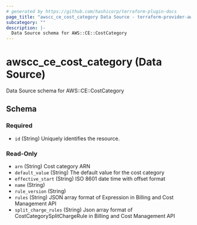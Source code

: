```yaml
---
# generated by https://github.com/hashicorp/terraform-plugin-docs
page_title: "awscc_ce_cost_category Data Source - terraform-provider-awscc"
subcategory: ""
description: |-
  Data Source schema for AWS::CE::CostCategory
---
```


# awscc_ce_cost_category (Data Source)

Data Source schema for AWS::CE::CostCategory



<!-- schema generated by tfplugindocs -->
## Schema

### Required

- `id` (String) Uniquely identifies the resource.

### Read-Only

- `arn` (String) Cost category ARN
- `default_value` (String) The default value for the cost category
- `effective_start` (String) ISO 8601 date time with offset format
- `name` (String)
- `rule_version` (String)
- `rules` (String) JSON array format of Expression in Billing and Cost Management API
- `split_charge_rules` (String) Json array format of CostCategorySplitChargeRule in Billing and Cost Management API


